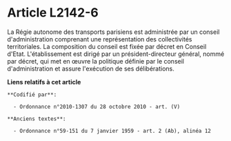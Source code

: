 # Article L2142-6

La Régie autonome des transports parisiens est administrée par un conseil d'administration comprenant une représentation des
collectivités territoriales. La composition du conseil est fixée par décret en Conseil d'Etat. L'établissement est dirigé par
un président-directeur général, nommé par décret, qui met en œuvre la politique définie par le conseil d'administration et
assure l'exécution de ses délibérations.

**Liens relatifs à cet article**

	**Codifié par**:

	  - Ordonnance n°2010-1307 du 28 octobre 2010 - art. (V)

	**Anciens textes**:

	  - Ordonnance n°59-151 du 7 janvier 1959 - art. 2 (Ab), alinéa 12

